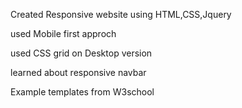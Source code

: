 <p> Created Responsive website using HTML,CSS,Jquery</p>
<p> used Mobile first approch</p>
<p> used CSS grid on Desktop version</p>
<p> learned about responsive navbar</p>
<p> Example templates from W3school </p>